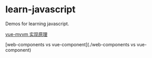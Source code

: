 # learn-javascript

Demos for learning javascript.

[vue-mvvm 实现原理](./mvvm)

[web-components vs vue-component](./web-components vs vue-component)